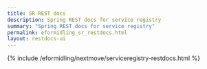```yaml
---
title: SR REST docs
description: Spring REST docs for service registry
summary: "Spring REST docs for service registry"
permalink: eformidling_sr_restdocs.html
layout: restdocs-ui
---
```



{% include /eformidling/nextmove/serviceregistry-restdocs.html %}



